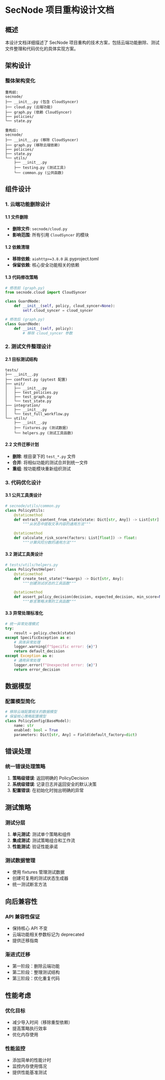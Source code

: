 # SecNode 项目重构设计文档

## 概述

本设计文档详细描述了 SecNode 项目重构的技术方案，包括云端功能删除、测试文件整理和代码优化的具体实现方案。

## 架构设计

### 整体架构变化

```
重构前:
secnode/
├── __init__.py (包含 CloudSyncer)
├── cloud.py (云端功能)
├── graph.py (依赖 CloudSyncer)
├── policies/
└── state.py

重构后:
secnode/
├── __init__.py (移除 CloudSyncer)
├── graph.py (移除云端依赖)
├── policies/
├── state.py
└── utils/
    ├── __init__.py
    ├── testing.py (测试工具)
    └── common.py (公共函数)
```

## 组件设计

### 1. 云端功能删除设计

#### 1.1 文件删除
- **删除文件**: `secnode/cloud.py`
- **影响范围**: 所有引用 `CloudSyncer` 的模块

#### 1.2 依赖清理
- **移除依赖**: `aiohttp>=3.8.0` 从 pyproject.toml
- **保留依赖**: 核心安全功能相关的依赖

#### 1.3 代码修改策略
```python
# 修改前 (graph.py)
from secnode.cloud import CloudSyncer

class GuardNode:
    def __init__(self, policy, cloud_syncer=None):
        self.cloud_syncer = cloud_syncer

# 修改后 (graph.py)  
class GuardNode:
    def __init__(self, policy):
        # 移除 cloud_syncer 参数
```

### 2. 测试文件整理设计

#### 2.1 目标测试结构
```
tests/
├── __init__.py
├── conftest.py (pytest 配置)
├── unit/
│   ├── __init__.py
│   ├── test_policies.py
│   ├── test_graph.py
│   └── test_state.py
├── integration/
│   ├── __init__.py
│   └── test_full_workflow.py
└── utils/
    ├── __init__.py
    ├── fixtures.py (测试数据)
    └── helpers.py (测试工具函数)
```

#### 2.2 文件迁移计划
- **删除**: 根目录下的 `test_*.py` 文件
- **合并**: 将相似功能的测试合并到统一文件
- **重组**: 按功能模块重新组织测试

### 3. 代码优化设计

#### 3.1 公共工具类设计
```python
# secnode/utils/common.py
class PolicyUtils:
    @staticmethod
    def extract_content_from_state(state: Dict[str, Any]) -> List[str]:
        """从状态中提取文本内容的通用方法"""
        
    @staticmethod
    def calculate_risk_score(factors: List[float]) -> float:
        """计算风险分数的通用方法"""
```

#### 3.2 测试工具类设计
```python
# tests/utils/helpers.py
class PolicyTestHelper:
    @staticmethod
    def create_test_state(**kwargs) -> Dict[str, Any]:
        """创建测试状态的工具函数"""
        
    @staticmethod
    def assert_policy_decision(decision, expected_decision, min_score=None):
        """断言策略决策的工具函数"""
```

#### 3.3 异常处理标准化
```python
# 统一异常处理模式
try:
    result = policy.check(state)
except SpecificException as e:
    # 具体异常处理
    logger.warning(f"Specific error: {e}")
    return default_decision
except Exception as e:
    # 通用异常处理
    logger.error(f"Unexpected error: {e}")
    return error_decision
```

## 数据模型

### 配置模型简化
```python
# 移除云端配置相关的数据模型
# 保留核心策略配置模型
class PolicyConfig(BaseModel):
    name: str
    enabled: bool = True
    parameters: Dict[str, Any] = Field(default_factory=dict)
```

## 错误处理

### 统一错误处理策略
1. **策略级错误**: 返回明确的 PolicyDecision
2. **系统级错误**: 记录日志并返回安全的默认决策
3. **配置错误**: 在初始化时抛出明确的异常

## 测试策略

### 测试分层
1. **单元测试**: 测试单个策略和组件
2. **集成测试**: 测试策略组合和工作流
3. **性能测试**: 验证性能承诺

### 测试数据管理
- 使用 fixtures 管理测试数据
- 创建可复用的测试状态生成器
- 统一测试断言方法

## 向后兼容性

### API 兼容性保证
- 保持核心 API 不变
- 云端功能相关参数标记为 deprecated
- 提供迁移指南

### 渐进式迁移
- 第一阶段：删除云端功能
- 第二阶段：整理测试结构  
- 第三阶段：优化重复代码

## 性能考虑

### 优化目标
- 减少导入时间（移除重型依赖）
- 提高策略执行效率
- 优化内存使用

### 性能监控
- 添加简单的性能计时
- 监控内存使用情况
- 提供性能基准测试